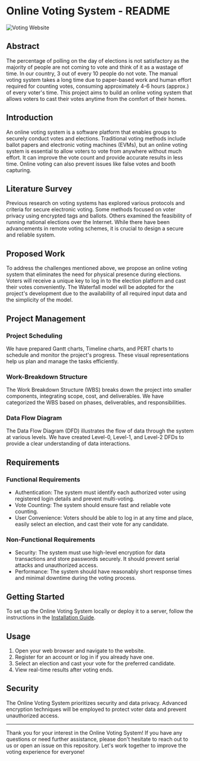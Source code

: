# Online Voting System - README

![Voting Website](https://example.com/voting_website_banner.png)

## Abstract

The percentage of polling on the day of elections is not satisfactory as the majority of people are not coming to vote and think of it as a wastage of time. In our country, 3 out of every 10 people do not vote. The manual voting system takes a long time due to paper-based work and human effort required for counting votes, consuming approximately 4-6 hours (approx.) of every voter's time. This project aims to build an online voting system that allows voters to cast their votes anytime from the comfort of their homes.

## Introduction

An online voting system is a software platform that enables groups to securely conduct votes and elections. Traditional voting methods include ballot papers and electronic voting machines (EVMs), but an online voting system is essential to allow voters to vote from anywhere without much effort. It can improve the vote count and provide accurate results in less time. Online voting can also prevent issues like false votes and booth capturing.

## Literature Survey

Previous research on voting systems has explored various protocols and criteria for secure electronic voting. Some methods focused on voter privacy using encrypted tags and ballots. Others examined the feasibility of running national elections over the Internet. While there have been advancements in remote voting schemes, it is crucial to design a secure and reliable system.

## Proposed Work

To address the challenges mentioned above, we propose an online voting system that eliminates the need for physical presence during elections. Voters will receive a unique key to log in to the election platform and cast their votes conveniently. The Waterfall model will be adopted for the project's development due to the availability of all required input data and the simplicity of the model.

## Project Management

### Project Scheduling

We have prepared Gantt charts, Timeline charts, and PERT charts to schedule and monitor the project's progress. These visual representations help us plan and manage the tasks efficiently.

### Work-Breakdown Structure

The Work Breakdown Structure (WBS) breaks down the project into smaller components, integrating scope, cost, and deliverables. We have categorized the WBS based on phases, deliverables, and responsibilities.

### Data Flow Diagram

The Data Flow Diagram (DFD) illustrates the flow of data through the system at various levels. We have created Level-0, Level-1, and Level-2 DFDs to provide a clear understanding of data interactions.

## Requirements

### Functional Requirements

- Authentication: The system must identify each authorized voter using registered login details and prevent multi-voting.
- Vote Counting: The system should ensure fast and reliable vote counting.
- User Convenience: Voters should be able to log in at any time and place, easily select an election, and cast their vote for any candidate.

### Non-Functional Requirements

- Security: The system must use high-level encryption for data transactions and store passwords securely. It should prevent serial attacks and unauthorized access.
- Performance: The system should have reasonably short response times and minimal downtime during the voting process.

## Getting Started

To set up the Online Voting System locally or deploy it to a server, follow the instructions in the [Installation Guide](INSTALLATION.md).

## Usage

1. Open your web browser and navigate to the website.
2. Register for an account or log in if you already have one.
3. Select an election and cast your vote for the preferred candidate.
4. View real-time results after voting ends.

## Security

The Online Voting System prioritizes security and data privacy. Advanced encryption techniques will be employed to protect voter data and prevent unauthorized access.

---

Thank you for your interest in the Online Voting System! If you have any questions or need further assistance, please don't hesitate to reach out to us or open an issue on this repository. Let's work together to improve the voting experience for everyone!
